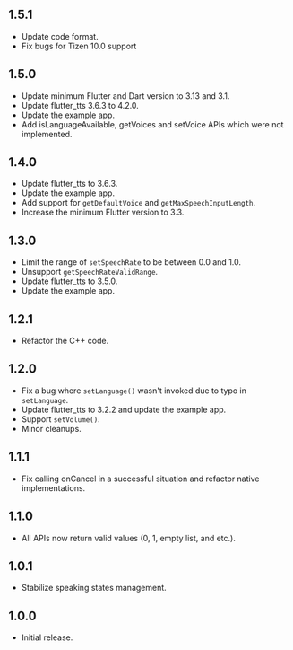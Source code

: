 ## 1.5.1

* Update code format.
* Fix bugs for Tizen 10.0 support

## 1.5.0

* Update minimum Flutter and Dart version to 3.13 and 3.1.
* Update flutter_tts 3.6.3 to 4.2.0.
* Update the example app.
* Add isLanguageAvailable, getVoices and setVoice APIs which were not implemented.


## 1.4.0

* Update flutter_tts to 3.6.3.
* Update the example app.
* Add support for `getDefaultVoice` and `getMaxSpeechInputLength`.
* Increase the minimum Flutter version to 3.3.

## 1.3.0

* Limit the range of `setSpeechRate` to be between 0.0 and 1.0.
* Unsupport `getSpeechRateValidRange`.
* Update flutter_tts to 3.5.0.
* Update the example app.

## 1.2.1

* Refactor the C++ code.

## 1.2.0

* Fix a bug where `setLanguage()` wasn't invoked due to typo in `setLanguage`.
* Update flutter_tts to 3.2.2 and update the example app.
* Support `setVolume()`.
* Minor cleanups.

## 1.1.1

* Fix calling onCancel in a successful situation and refactor native implementations.

## 1.1.0

* All APIs now return valid values (0, 1, empty list, and etc.).

## 1.0.1

* Stabilize speaking states management.

## 1.0.0

* Initial release.
